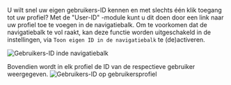 U wilt snel uw eigen gebruikers-ID kennen en met slechts één klik toegang tot uw profiel?
Met de "User-ID" -module kunt u dit doen door een link naar uw profiel toe te voegen in de navigatiebalk.
Om te voorkomen dat de navigatiebalk te vol raakt, kan deze functie worden uitgeschakeld in de instellingen,
 via `Toon eigen ID in de navigatiebalk` te (de)activeren.

![Gebruikers-ID inde navigatiebalk](/docs/assets/userid/img/navbar.png)

Bovendien wordt in elk profiel de ID van de respectieve gebruiker weergegeven.
![Gebruikers-ID op gebruikersprofiel](/docs/assets/userid/img/profile.png)